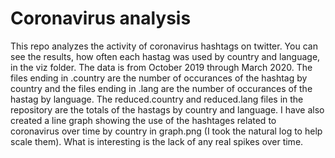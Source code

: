 # Coronavirus analysis

This repo analyzes the activity of coronavirus hashtags on twitter. You can see the results, how often each hastag was used by country and language, in the viz folder. The data is from October 2019 through March 2020. The files ending in .country are the number of occurances of the hashtag by country and the files ending in .lang are the number of occurances of the hastag by language. The reduced.country and reduced.lang files in the repository are the totals of the hastags by country and language. I have also created a line graph showing the use of the hashtages related to coronavirus over time by country in graph.png (I took the natural log to help scale them). What is interesting is the lack of any real spikes over time.
